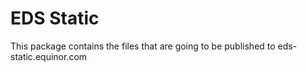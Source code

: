 # EDS Static

This package contains the files that are going to be published to eds-static.equinor.com

